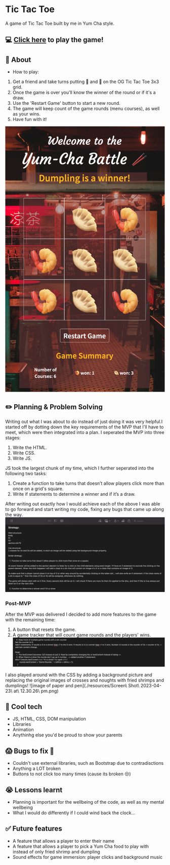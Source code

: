 # Tic Tac Toe
A game of Tic Tac Toe built by me in Yum Cha style.
## :computer: [Click here](https://yablony.github.io/tic_tac_toe/) to play the game!
## :page_facing_up: About
- How to play:
1. Get a friend and take turns putting :fried_shrimp: and :dumpling: on the OG Tic Tac Toe 3x3 grid.
2. Once the game is over you'll know the winner of the round or if it's a draw.
3. Use the 'Restart Game' button to start a new round.
4. The game will keep count of the game rounds (menu courses), as well as your wins.
5. Have fun with it!

![picture of the game interface](./resources/screenshot3.png)

## :pencil2: Planning & Problem Solving
Writing out what I was about to do instead of just doing it was very helpful.I started off by dotting down the key requirements of the MVP that I'll have to meet, which were then integrated into a plan. I seperated the MVP into three stages: 
1. Write the HTML.
2. Write CSS.
3. Write JS.

JS took the largest chunk of my time, which I further seperated into the following two tasks:
1. Create a function to take turns that doesn’t allow players click more than once on a grid's square.
2. Write if statements to determine a winner and if it’s a draw.

After writing out exactly how I would achieve each of the above I was able to go forward and start writing my code, fixing any bugs that came up along the way.
![picture of notes with code startegy](./resources/screenshot1.png)

### Post-MVP
After the MVP was delivered I decided to add more features to the game with the remaining time: 
1. A button that resets the game.
2. A game tracker that will count game rounds and the players' wins. 
![picture of notes with code startegy](./resources/screenshot2.png)

I also played around with the CSS by adding a background picture and replacing the original images of crosses and noughts with fried shrimps and dumplings!
![image of paper and pen](./resources/Screen\ Shot\ 2023-04-23\ at\ 12.30.26\ pm.png)

## :rocket: Cool tech
- JS, HTML, CSS, DOM manipulation
- Libraries
- Animation
- Anythinhg else you'd be proud to show your parents

## :scream: Bugs to fix :poop:
- Couldn't use external libraries, such as Bootstrap due to contradisctions
- Anything a LOT broken
- Buttons to not click too many times (cause its broken :unamused:)

## :sob: Lessons learnt
- Planning is important for the wellbeing of the code, as well as my mental wellbeing
- What I would do differently if I could wind back the clock...

## :white_check_mark: Future features
- A feature that allows a player to enter their name 
- A feature that allows a player to pick a Yum Cha food to play with instead of only fried shrimp and dumpling
- Sound effects for game immersion: player clicks and background music
